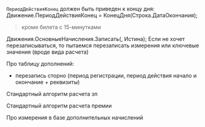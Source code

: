 

`ПериодДействияКонец` должен быть приведен к концу дня:
Движение.ПериодДействияКонец = КонецДня(Строка.ДатаОкончания);
> кроме билета с 15-минутками


Движения.ОсновныеНачисления.Записать(, Истина);
Если не хочет перезаписываться, то пытаемся перезаписать измерения или ключевые значения (вроде вида расчета)


Про таблицу дополнений:
- перезапись сторно (период регистрации, период действия начало и окончание + реквизиты)


Стандартный алгоритм расчета зп

Стандартный алгоритм расчета премии

Про измерения в базе дополнительных начислений